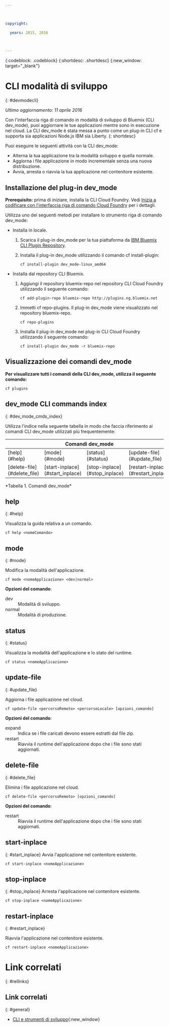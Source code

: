 ```yaml
---

 

copyright:

  years: 2015, 2016

 

---
```


{:codeblock: .codeblock}
{:shortdesc: .shortdesc}
{:new_window: target="_blank"}

# CLI modalità di sviluppo
{: #devmodecli}

*Ultimo aggiornamento: 11 aprile 2016*

Con l'interfaccia riga di comando in modalità di sviluppo di Bluemix (CLI dev_mode), puoi aggiornare le tue applicazioni mentre sono in esecuzione nel cloud. La CLI dev_mode è stata messa a punto come un plug-in CLI cf e supporta sia applicazioni Node.js IBM sia Liberty.
{: shortdesc}
 

Puoi eseguire le seguenti attività con la CLI dev_mode:
- Alterna la tua applicazione tra la modalità sviluppo e quella normale.
- Aggiorna i file applicazione in modo incrementale senza una nuova distribuzione.
- Avvia, arresta o riavvia la tua applicazione nel contenitore esistente.

## Installazione del plug-in dev_mode
**Prerequisito:** prima di iniziare, installa la CLI Cloud Foundry. Vedi [Inizia a codificare con l'interfaccia riga di comando Cloud Foundry](https://github.com/cloudfoundry/cli) per i dettagli. 


Utilizza uno dei seguenti metodi per installare lo strumento riga di comando dev_mode:
- Installa in locale.
  1. Scarica il plug-in dev_mode per la tua piattaforma da [IBM Bluemix CLI Plugin Repository](http://plugins.{DomainName}).
  2. Installa il plug-in dev_mode utilizzando il comando cf install-plugin:
  
        ```
        cf install-plugin dev_mode-linux_amd64
        ```

- Installa dal repository CLI Bluemix.
  1. Aggiungi il repository bluemix-repo nel repository CLI Cloud Foundry utilizzando il seguente comando:
  
        ```
        cf add-plugin-repo bluemix-repo http://plugins.ng.bluemix.net
        ```

  2. Immetti cf repo-plugins. Il plug-in dev_mode viene visualizzato nel repository bluemix-repo.
		
		```
        cf repo-plugins
        ```
  
  3. Installa il plug-in dev_mode nei plug-in CLI Cloud Foundry utilizzando il seguente comando:
  
        ```
        cf install-plugin dev_mode -r bluemix-repo
        ```

## Visualizzazione dei comandi dev_mode
**Per visualizzare tutti i comandi della CLI dev_mode, utilizza il seguente comando:**

```
cf plugins
```

## dev_mode CLI commands index
{: #dev_mode_cmds_index}

Utilizza l'indice nella seguente tabella in modo che faccia riferimento ai comandi CLI dev_mode utilizzati più frequentemente:

<table summary="dev_mode commands index"> 
 <thead>
 <th colspan="4">Comandi dev_mode</th>
 </thead>
 <tbody> 
 <tr> 
 <td>[help](#help)</td> 
 <td>[mode](#mode)</td> 
 <td>[status](#status)</td>
 <td>[update-file](#update_file)</td>
 </tr> 
 <tr> 
 <td>[delete-file](#delete_file)</td>
 <td>[start-inplace](#start_inplace)</td>
 <td>[stop-inplace](#stop_inplace)</td>
 <td>[restart-inplace](#restart_inplace)</td>
 </tr>
  </tbody> 
 </table> 
*Tabella 1. Comandi dev_mode*



## help
{: #help}

Visualizza la guida relativa a un comando.

```
cf help <nomeComando>
```


## mode
{: #mode}

Modifica la modalità dell'applicazione.

```
cf mode <nomeApplicazione> <dev|normal>
```
<strong>Opzioni del comando</strong>:

   <dl>
   <dt>dev</dt>
   <dd>Modalità di sviluppo.</dd>
   <dt>normal</dt>
   <dd>Modalità di produzione.</dd>
   </dl>


## status
{: #status}

Visualizza la modalità dell'applicazione e lo stato del runtime.
```
cf status <nomeApplicazione>
```



## update-file
{: #update_file}

Aggiorna i file applicazione nel cloud.

```
cf update-file <percorsoRemoto> <percorsoLocale> [opzioni_comando]
```


<strong>Opzioni del comando</strong>:

   <dl>
   <dt>expand</dt>
   <dd>Indica se i file caricati devono essere estratti dal file zip.</dd>
   <dt>restart</dt>
   <dd>Riavvia il runtime dell'applicazione dopo che i file sono stati aggiornati.</dd>
   </dl>


  
## delete-file
{: #delete_file}

Elimina i file applicazione nel cloud.

```
cf delete-file <percorsoRemoto> [opzioni_comando]
```


<strong>Opzioni del comando</strong>:
 <dl>
   <dt>restart</dt>
   <dd>Riavvia il runtime dell'applicazione dopo che i file sono stati aggiornati.</dd>
  </dl>


## start-inplace
{: #start_inplace}
Avvia l'applicazione nel contenitore esistente.

```
cf start-inplace <nomeApplicazione>
```



## stop-inplace
{: #stop_inplace}
Arresta l'applicazione nel contenitore esistente.

```
cf stop-inplace <nomeApplicazione>
```



## restart-inplace
{: #restart_inplace}

Riavvia l'applicazione nel contenitore esistente.

```
cf restart-inplace <nomeApplicazione>
```



# Link correlati
{: #rellinks}

## Link correlati
{: #general}

<!-- Include a link to your full product documentation, pricing sheet, IBM Bluemix prerequisites -->


* [CLI e strumenti di sviluppo](../../index.html#cli){:new_window}



